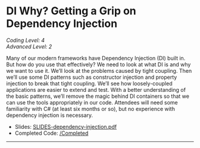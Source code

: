 # DI Why? Getting a Grip on Dependency Injection  
*Coding Level: 4*  
*Advanced Level: 2*  

Many of our modern frameworks have Dependency Injection (DI) built in. But how do you use that effectively? We need to look at what DI is and why we want to use it. We’ll look at the problems caused by tight coupling. Then we’ll use some DI patterns such as constructor injection and property injection to break that tight coupling. We’ll see how loosely-coupled applications are easier to extend and test. With a better understanding of the basic patterns, we’ll remove the magic behind DI containers so that we can use the tools appropriately in our code. Attendees will need some familiarity with C# (at least six months or so), but no experience with dependency injection is necessary.  

* Slides: [SLIDES-dependency-injection.pdf](./SLIDES-dependency-injection.pdf)  
* Completed Code: [/Completed](./Completed/)

---
